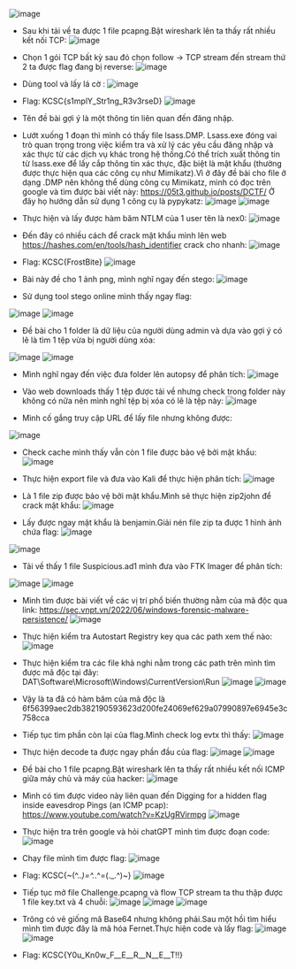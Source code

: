  ![image](https://hackmd.io/_uploads/HykU6jwa0.png)

-	Sau khi tải về ta được 1 file pcapng.Bật wireshark lên ta thấy rất nhiều kết nối TCP:
 ![image](https://hackmd.io/_uploads/SkzvpoPT0.png)

-	Chọn 1 gói TCP bất kỳ sau đó chọn follow -> TCP stream đến stream thứ 2 ta được flag đang bị reverse:
 ![image](https://hackmd.io/_uploads/S1EOpov60.png)

-	Dùng tool và lấy lá cờ :
 ![image](https://hackmd.io/_uploads/HyxcFTiwaC.png)

-	Flag: KCSC{s1mplY_Str1ng_R3v3rseD}
 ![image](https://hackmd.io/_uploads/r1Qjaowa0.png)

-	Tên đề bài gợi ý là một thông tin liên quan đến đăng nhập.
-	Lướt xuống 1 đoạn thì mình có thấy file lsass.DMP. Lsass.exe đóng vai trò quan trọng trong việc kiểm tra và xử lý các yêu cầu đăng nhập và xác thực từ các dịch vụ khác trong hệ thống.Có thể trích xuất thông tin từ lsass.exe để lấy cắp thông tin xác thực, đặc biệt là mật khẩu (thường được thực hiện qua các công cụ như Mimikatz).Vì ở đây đề bài cho file ở dạng .DMP nên không thể dùng công cụ Mimikatz, mình có đọc trên google và tìm được bài viết này: https://05t3.github.io/posts/DCTF/ Ở đây họ hướng dẫn sử dụng 1 công cụ là pypykatz:
 ![image](https://hackmd.io/_uploads/rkvp6sDpR.png)
![image](https://hackmd.io/_uploads/HyI0piDaC.png)

 
-	Thực hiện và lấy được hàm băm NTLM của 1 user tên là nex0:
![image](https://hackmd.io/_uploads/Hkxx0jv6R.png)

 
-	Đến đây có nhiều cách để crack mật khẩu mình lên web https://hashes.com/en/tools/hash_identifier crack cho nhanh:
 ![image](https://hackmd.io/_uploads/BJrbAoDT0.png)

-	Flag: KCSC{FrostBite}
 ![image](https://hackmd.io/_uploads/Hk4f0sva0.png)

-	Bài này đề cho 1 ảnh png, mình nghĩ ngay đến stego:
 ![image](https://hackmd.io/_uploads/BkPQAjPaA.png)

-	Sử dụng tool stego online mình thấy ngay flag:
 
 ![image](https://hackmd.io/_uploads/HJE4CsDpR.png)
![image](https://hackmd.io/_uploads/HyVrCiDa0.png)

-	Đề bài cho 1 folder là dữ liệu của người dùng admin và dựa vào gợi ý có lẽ là tìm 1 tệp vừa bị người dùng xóa:
 
![image](https://hackmd.io/_uploads/ryDPRsDTA.png)
![image](https://hackmd.io/_uploads/H1Md0oDTC.png)

 
-	Mình nghĩ ngay đến việc đưa folder lên autopsy để phân tích:
 ![image](https://hackmd.io/_uploads/HJlKCiPpC.png)

-	Vào web downloads thấy 1 tệp được tải về nhưng check trong folder này không có nữa nên mình nghĩ tệp bị xóa có lẽ là tệp này:
 ![image](https://hackmd.io/_uploads/Hkd5Rjv60.png)

-	Mình cố gắng truy cập URL để lấy file nhưng không được: 
 
![image](https://hackmd.io/_uploads/Byq6Ciw6A.png)


-	Check cache mình thấy vẫn còn 1 file được bảo vệ bởi mật khẩu:
 ![image](https://hackmd.io/_uploads/HynRCjPT0.png)

-	Thực hiện export file và đưa vào Kali để thực hiện phân tích:
 ![image](https://hackmd.io/_uploads/SJqJJnDpC.png)

-	Là 1 file zip được bảo vệ bởi mật khẩu.Mình sẽ thực hiện zip2john để crack mật khẩu:
 ![image](https://hackmd.io/_uploads/SkSekhPaA.png)


-	Lấy được ngay mật khẩu là benjamin.Giải nén file zip ta được 1 hình ảnh chứa flag:
 ![image](https://hackmd.io/_uploads/HJpGJnDTC.png)

![image](https://hackmd.io/_uploads/rJj_J2PpR.png)


-	Tải về thấy 1 file Ѕuѕpiciouѕ.ad1 mình đưa vào FTK Imager để phân tích:

![image](https://hackmd.io/_uploads/BJdty3DpC.png)
![image](https://hackmd.io/_uploads/ryO91nvaA.png)

 
-	Mình tìm được bài viết về các vị trí phổ biến thường nằm của mã độc qua link: https://sec.vnpt.vn/2022/06/windows-forensic-malware-persistence/ 
 ![image](https://hackmd.io/_uploads/HJ_3khPaR.png)



-	Thực hiện kiểm tra Autostart Registry key qua các path xem thế nào:
 ![image](https://hackmd.io/_uploads/BJSp1hv6R.png)

-	Thực hiện kiểm tra các file khả nghi nằm trong các path trên mình tìm được mã độc tại đây:
DAT\Software\Microsoft\Windows\CurrentVersion\Run
![image](https://hackmd.io/_uploads/SySCJ3waR.png)
![image](https://hackmd.io/_uploads/r1r1ehvp0.png)

 
 
-	Vậy là ta đã có hàm băm của mã độc là 6f56399aec2db382190593623d200fe24069ef629a07990897e6945e3c758cca
-	Tiếp tục tìm phần còn lại của flag.Mình check log evtx thì thấy:
 ![image](https://hackmd.io/_uploads/BJfge2w6A.png)

-	Thực hiện decode ta được ngay phần đầu của flag:
 ![image](https://hackmd.io/_uploads/B1jee3DpA.png)
![image](https://hackmd.io/_uploads/HJIbg3vTC.png)

 
-	Đề bài cho 1 file pcapng.Bật wireshark lên ta thấy rất nhiều kết nối ICMP giữa máy chủ và máy của hacker:
 ![image](https://hackmd.io/_uploads/SJtMenwa0.png)

-	Mình có tìm được video này liên quan đến Digging for a hidden flag inside eavesdrop Pings (an ICMP pcap): https://www.youtube.com/watch?v=KzUgRVirmpg
 ![image](https://hackmd.io/_uploads/B1L7lhwaC.png)


-	Thực hiện tra trên google và hỏi chatGPT mình tìm được đoạn code:
 ![image](https://hackmd.io/_uploads/rk44x2DpA.png)
-	Chạy file mình tìm được flag:
 ![image](https://hackmd.io/_uploads/BJd8ehvT0.png)

-	Flag: KCSC{~(^._.)=^._.^=(._.^)~}
![image](https://hackmd.io/_uploads/rkXvghP6R.png)
 
-	Tiếp tục mở file Challenge.pcapng và flow TCP stream ta thu thập được 1 file key.txt và 4 chuỗi:
![image](https://hackmd.io/_uploads/rkV_xhv6C.png)
![image](https://hackmd.io/_uploads/S1q_lhDTA.png)
![image](https://hackmd.io/_uploads/HJWFghPTA.png)
 
 
 
-	Trông có vẻ giống mã Base64 nhưng không phải.Sau một hồi tìm hiểu mình tìm được đây là mã hóa Fernet.Thực hiện code và lấy flag:
 ![image](https://hackmd.io/_uploads/r1gqgnPp0.png)
![image](https://hackmd.io/_uploads/Bytcl2vT0.png)

 
-	Flag: KCSC{Y0u_Kn0w_F__E__R__N__E__T!!}








